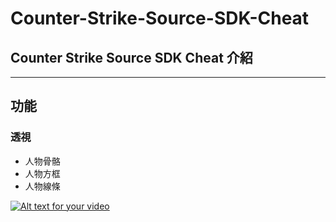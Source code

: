 # Counter-Strike-Source-SDK-Cheat

## Counter Strike Source SDK Cheat 介紹
---
## 功能
### 透視
- 人物骨骼
- 人物方框
- 人物線條



[![Alt text for your video](http://img.youtube.com/vi/-sk3bVreDjg/0.jpg)](http://www.youtube.com/watch?v=-sk3bVreDjg)


